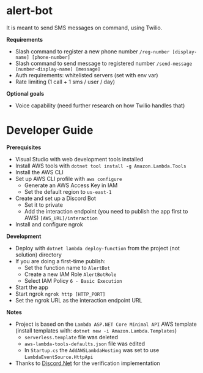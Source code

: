 # alert-bot

It is meant to send SMS messages on command, using Twilio.

**Requirements**
- Slash command to register a new phone number `/reg-number [display-name] [phone-number]`
- Slash command to send message to registered number `/send-message [number-display-name] [message]`
- Auth requirements: whitelisted servers (set with env var)
- Rate limiting (1 call + 1 sms / user / day)

**Optional goals**
- Voice capability (need further research on how Twilio handles that)

# Developer Guide
**Prerequisites**
- Visual Studio with web development tools installed
- Install AWS tools with `dotnet tool install -g Amazon.Lambda.Tools`
- Install the AWS CLI
- Set up AWS CLI profile with `aws configure`
  - Generate an AWS Access Key in IAM
  - Set the default region to `us-east-1`
- Create and set up a Discord Bot
  - Set it to private
  - Add the interaction endpoint (you need to publish the app first to AWS) `[AWS_URL]/interaction`
- Install and configure ngrok

**Development**
- Deploy with `dotnet lambda deploy-function` from the project (not solution) directory
- If you are doing a first-time publish:
  - Set the function name to `AlertBot`
  - Create a new IAM Role `AlertBotRole`
  - Select IAM Policy `6 - Basic Execution`
- Start the app
- Start ngrok `ngrok http [HTTP_PORT]`
- Set the ngrok URL as the interaction endpoint URL

**Notes**
- Project is based on the `Lambda ASP.NET Core Minimal API` AWS template (install templates with: `dotnet new -i Amazon.Lambda.Templates`)
  - `serverless.template` file was deleted
  - `aws-lambda-tools-defaults.json` file was edited
  - In `Startup.cs` the `AddAWSLambdaHosting` was set to use `LambdaEventSource.HttpApi`
- Thanks to [Discord.Net](https://github.com/discord-net/Discord.Net) for the verification implementation